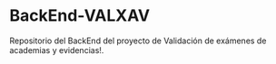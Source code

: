 # BackEnd-VALXAV
Repositorio del BackEnd del proyecto de Validación de exámenes de academias y evidencias!.
